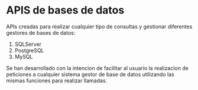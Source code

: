 # APIS de bases de datos

APIs creadas para realizar cualquier tipo de consultas y gestionar diferentes gestores de bases de datos:

1. SQLServer
2. PostgreSQL
3. MySQL

Se han desarrollado con la intencion de facilitar al usuario la realizacion de peticiones a cualquier sistema gestor de base de datos utilizando las mismas funciones para realizar llamadas.